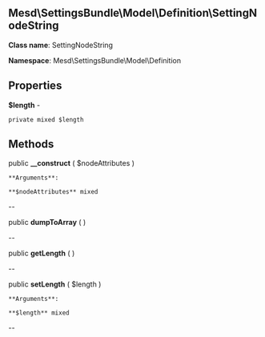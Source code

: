 Mesd\SettingsBundle\Model\Definition\SettingNodeString
---------------

    

    


**Class name**: SettingNodeString

**Namespace**: Mesd\SettingsBundle\Model\Definition









Properties
----------


**$length** - 



    private mixed $length






Methods
-------


public **__construct** ( $nodeAttributes )


> 








    **Arguments**:

    **$nodeAttributes** mixed 


--


public **dumpToArray** (  )


> 









--


public **getLength** (  )


> 









--


public **setLength** ( $length )


> 








    **Arguments**:

    **$length** mixed 


--

